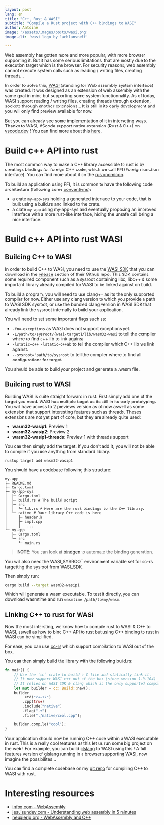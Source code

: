 ```yaml
---
layout: post
lang: en
title: "C++, Rust & WASI"
subtitle: "Compile a Rust project with C++ bindings to WASI"
author: Antoine
image: '/assets/images/posts/wasi.png'
image-alt: 'wasi logo by lachlansneff'

---
```


Web assembly has gotten more and more popular, with more browser supporting it. But it has some serious limitations, that are mostly due to the execution target which is the browser. For security reasons, web assembly cannot execute system calls such as reading / writing files, creating threads...

In order to solve this, [WASI](https://wasi.dev/) (standing for Web assembly system interface) was created. It was designed as an extension of web assembly with the same goal in mind but supporting some system functionnality. As of today, WASI support reading / writing files, creating threads through extension, sockets through another extensions... It is still in its early development and you will only find preview available for now.

But you can already see some implementation of it in interseting ways. Thanks to WASI, VScode support native extension (Rust & C++) on [vscode.dev](https://vscode.dev/) ! You can find more about this [here](https://code.visualstudio.com/blogs/2023/06/05/vscode-wasm-wasi).

# Build c++ API into rust

The most common way to make a C++ library accessible to rust is by creatings bindings for foreign C++ code, which we call FFI (Foreign function interface). You can find more about it on the [rustonomicon](https://doc.rust-lang.org/nomicon/ffi.html).

To build an application using FFI, it is common to have the following code architecture (following some [conventions](https://doc.rust-lang.org/cargo/reference/build-scripts.html#the-links-manifest-key)):
- a crate `my-app-sys` holding a generated interface to your code, that is built using a build.rs and linked to the crate.
- a crate `my-app` using my-app-sys and eventually proposing an improved interface with a more rust-like interface, hiding the unsafe call being a nice interface.

# Build c++ API into rust WASI

## Building C++ to WASI

In order to build C++ to WASI, you need to use the [WASI SDK](https://github.com/WebAssembly/wasi-sdk) that you can download in the [release](https://github.com/WebAssembly/wasi-sdk/releases) section of their Github repo. This SDK contains some required component such as a sysroot containing libc, libc++ & some important library already compiled for WASI to be linked against on build.

To build a program, you will need to use clang++ as its the only supported compiler for now. Either use any clang version to which you provide a path to WASI SDK sysroot, or use the bundled clang version in WASI SDK that already link the sysroot internally to build your application.

You will need to set some important flags such as: 

- `-fno-exceptions` as WASI does not support exceptions yet. 
- `-L/path/to/sysroot/{wasi-target}/lib/wasm32-wasi` to tell the compiler where to find c++ lib to link against
- `-lstatic=c++ -lstatic=c++ab` to tell the compiler which C++ lib we link against.
- `--sysroot="path/to/sysroot` to tell the compiler where to find all configurations for target.

You should be able to build your project and generate a .wasm file.

## Building rust to WASI

Building WASI is quite straight forward in rust. First simply add one of the target you need. WASI has multiple target as its still in its early prototyping. You will have access to 2 previews version as of now aswell as some extension that support interesting features such as threads. Theses extensions are not yet part of core, but they are already quite used:

- **wasm32-wasip1**: Preview 1
- **wasm32-wasip2**: Preview 2
- **wasm32-wasip1-threads**: Preview 1 with threads support

You can then simply add the target. If you don't add it, you will not be able to compile if you use anything from standard library.

```sh
rustup target add wasm32-wasip1
```

You should have a codebase following this structure:

```shell
my-app
├─ README.md
├─ Cargo.toml
├─ my-app-sys
│  ├─ Cargo.toml
│  ├─ build.rs # The build script
│  ├─ src
│  │  └─ lib.rs # Here are the rust bindings to the C++ library. 
│  └─ native # Your library C++ code is here
│     ├─ header.h
│     ├─ impl.cpp
│     │   ...
└─ my-app
   ├─ Cargo.toml
   └─ src
      └─ main.rs
```

> **NOTE**: You can look at [bindgen](https://github.com/rust-lang/rust-bindgen) to automate the binding generation.

You will also need the WASI_SYSROOT environment variable set for cc-rs targetting the sysroot from WASI_SDK.

Then simply run:

```sh
cargo build --target wasm32-wasip1
```
Which will generate a wasm executable. To test it directly, you can download wasmtime and run `wasmtime /path/to/my/wasm`.


## Linking C++ to rust for WASI

Now the most intersting, we know how to compile rust to WASI & C++ to WASI, aswell as how to bind C++ API to rust but using C++ binding to rust in WASI can be simplified.

For ease, you can use [cc-rs](https://github.com/rust-lang/cc-rs) which support compilation to WASI out of the box.

You can then simply build the library with the following build.rs:

```rust
fn main() {
    // Use the `cc` crate to build a C file and statically link it.
    // It now support WASI c++ out of the box (since version 1.0.104)
    // It relies on WASI SDK & clang which is the only supported compiler as of today.
    let mut builder = cc::Build::new();
    builder
        .std("c++17")
        .cpp(true)
        .include("native")
        .flag("-v")
        .file("./native/cool.cpp");

    builder.compile("cool");
}
```

Your application should now be running C++ code within a WASI executable in rust. This is a really cool features as this let us run some big project on the web ! For example, you can build [glslang](https://github.com/KhronosGroup/glslang) to WASI using this ! A full features version of glslang running in a browser supporting WASI, now imagine the possibilites...

You can find a complete codebase on my [git repo](https://github.com/antaalt/wasi-rust-with-cpp-bindings) for compiling C++ to WASI with rust.

# Interesting resources

- [infoq.com - WebAssembly](https://www.infoq.com/presentations/webassembly-intro/)
- [jesuisundev.com - Understanding web assembly in 5 minutes](https://www.jesuisundev.com/en/understand-webassembly-in-5-minutes/)
- [neugierig.org - WebAssembly and C++](https://neugierig.org/software/blog/2022/06/wasm-c++.html)
